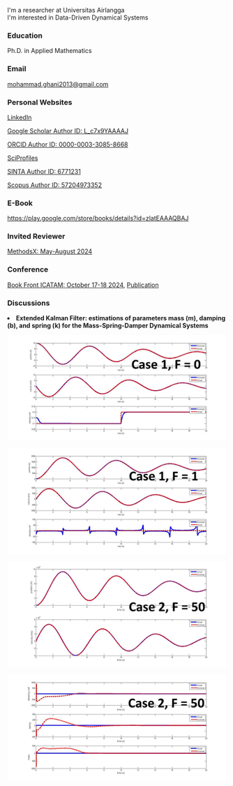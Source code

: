 I'm a researcher at Universitas Airlangga<br>
I'm interested in Data-Driven Dynamical Systems

### Education
Ph.D. in Applied Mathematics
### Email
mohammad.ghani2013@gmail.com
### Personal Websites

<a href="https://www.linkedin.com/in/mohammad-ghani-7b8b0b302/" target="_blank">LinkedIn</a>

<a href="https://scholar.google.com/citations?user=L_c7x9YAAAAJ&hl=id&authuser=3" target="_blank">Google Scholar Author ID: L_c7x9YAAAAJ</a>

<a href="https://orcid.org/0000-0003-3085-8668" target="_blank">ORCID Author ID: 0000-0003-3085-8668</a>

<a href="https://sciprofiles.com/profile/mohammadghani" target="_blank">SciProfiles</a>

<a href="https://sinta.kemdikbud.go.id/authors/profile/6771231" target="_blank">SINTA Author ID: 6771231</a>

<a href="https://www.scopus.com/authid/detail.uri?authorId=57204973352" target="_blank">Scopus Author ID: 57204973352</a>

### E-Book
<a href="https://play.google.com/store/books/details?id=zlatEAAAQBAJ" target="_blank">https://play.google.com/store/books/details?id=zlatEAAAQBAJ</a>

### Invited Reviewer
<a href="https://github.com/mghaniunair/Certificate/blob/main/Certificate_MEX_Recognised.pdf" target="_blank">MethodsX: May-August 2024</a>

### Conference

<a href="https://github.com/mhghani/All-Published-Papers/blob/main/638622_1_En_BookFrontmatter_OnlinePDF.pdf" target="_blank">Book Front ICATAM: October 17-18 2024</a>, <a href="https://www.atlantis-press.com/proceedings/icatam-24" target="_blank">Publication</a>

### Discussions
<li><b>Extended Kalman Filter: estimations of parameters mass (m), damping (b), and spring (k) for the Mass-Spring-Damper Dynamical Systems</b></li>

![alt text](https://github.com/mhghani/mhghani.github.io/blob/main/WhatsApp%20Image%202024-11-20%20at%2016.41.59.jpeg)

![alt text](https://github.com/mhghani/mhghani.github.io/blob/main/WhatsApp%20Image%202024-11-20%20at%2016.41.48.jpeg)

![alt text](https://github.com/mhghani/mhghani.github.io/blob/main/WhatsApp%20Image%202024-11-20%20at%2019.19.08.jpeg)

![alt text](https://github.com/mhghani/mhghani.github.io/blob/main/WhatsApp%20Image%202024-11-20%20at%2019.19.07.jpeg)
